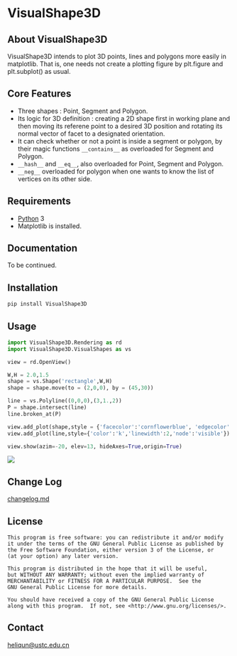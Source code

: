 # VisualShape3D

## About VisualShape3D

VisualShape3D intends to plot 3D points, lines and polygons more easily in matplotlib. That is, one needs not create a plotting figure by plt.figure and plt.subplot() as usual.


## Core Features
- Three shapes : Point, Segment and Polygon.
- Its logic for 3D definition : creating a 2D shape first in working plane and then moving its referene point to a desired 3D position and rotating its normal vector of facet to a designated orientation.
- It can check whether or not a point is inside a segment or polygon, by their magic functions `__contains__` as overloaded for Segment and Polygon.
- `__hash__` and `__eq__`, also overloaded for Point, Segment and Polygon.
- `__neg__` overloaded for polygon when one wants to know the list of vertices on its other side.


## Requirements

* [Python](http://www.python.org) 3 
* Matplotlib is installed.

## Documentation

To be continued.

## Installation
```bash
pip install VisualShape3D
```

## Usage
```Python
import VisualShape3D.Rendering as rd
import VisualShape3D.VisualShapes as vs

view = rd.OpenView()

W,H = 2.0,1.5
shape = vs.Shape('rectangle',W,H)
shape = shape.move(to = (2,0,0), by = (45,30))

line = vs.Polyline((0,0,0),(3,1.,2))
P = shape.intersect(line)
line.broken_at(P)

view.add_plot(shape,style = {'facecolor':'cornflowerblue', 'edgecolor':'navy'})
view.add_plot(line,style={'color':'k','linewidth':2,'node':'visible'})

view.show(azim=-20, elev=13, hideAxes=True,origin=True)
```
<img src="./html/_images/logo_drawn.png"/>

## Change Log

[changelog.md](changelog.md)

## License

    This program is free software: you can redistribute it and/or modify
    it under the terms of the GNU General Public License as published by
    the Free Software Foundation, either version 3 of the License, or
    (at your option) any later version.

    This program is distributed in the hope that it will be useful,
    but WITHOUT ANY WARRANTY; without even the implied warranty of
    MERCHANTABILITY or FITNESS FOR A PARTICULAR PURPOSE.  See the
    GNU General Public License for more details.

    You should have received a copy of the GNU General Public License
    along with this program.  If not, see <http://www.gnu.org/licenses/>.

## Contact
heliqun@ustc.edu.cn

